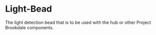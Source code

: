 # Light-Bead

The light detection bead that is to be used with the hub or other Project Brookdale components.

